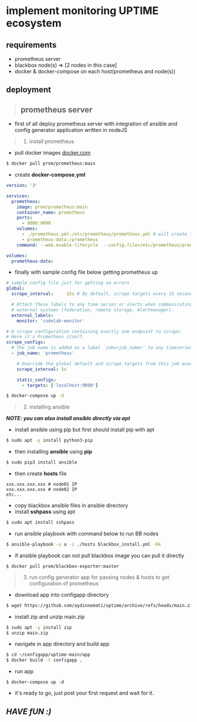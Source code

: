 # implement monitoring UPTIME ecosystem

## requirements
- prometheus server
- blackbox node(s) => [2 nodes in this case]
- docker & docker-compose on each host(prometheus and node(s))

## deployment


> ## prometheus server
- first of all deploy prometheus server with integration of ansible and config generator application written in nodeJS

> 1. install prometheus
- pull docker images [docker.com](https://hub.docker.com/r/prom/prometheus)
```bash
$ docker pull prom/prometheus:main
```
- create __docker-compose.yml__
```yaml
version: '3'

services:
  prometheus:
    image: prom/prometheus:main
    container_name: prometheus
    ports:
      - 9000:9090
    volumes:
      - ./prometheus.yml:/etc/prometheus/prometheus.yml # will create this config file later
      - prometheus-data:/prometheus
    command: --web.enable-lifecycle  --config.file=/etc/prometheus/prometheus.yml

volumes:
  prometheus-data:
```
- finally with sample config file below getting prometheus up
```yaml
# sample config file just for getting no errors
global:
  scrape_interval:     15s # By default, scrape targets every 15 seconds.

  # Attach these labels to any time series or alerts when communicating with
  # external systems (federation, remote storage, Alertmanager).
  external_labels:
    monitor: 'codelab-monitor'

# A scrape configuration containing exactly one endpoint to scrape:
# Here it's Prometheus itself.
scrape_configs:
  # The job name is added as a label `job=<job_name>` to any timeseries scraped from this config.
  - job_name: 'prometheus'

    # Override the global default and scrape targets from this job every 5 seconds.
    scrape_interval: 5s

    static_configs:
      - targets: ['localhost:9090']
```
```bash
$ docker-compose up -d
```
> 2. installing ansible

**_NOTE: you can also install ansible directly via apt_**

- install ansible using pip but first should install pip with apt
```bash
$ sudo apt -y install python3-pip
```
- then installing __ansible__ using __pip__
```bash
$ sudo pip3 install ansible
```
- then create __hosts__ file
```
xxx.xxx.xxx.xxx # node01 IP
xxx.xxx.xxx.xxx # node02 IP
etc...
```
- copy blackbox ansible files in ansible directory
- install __sshpass__ using apt
```bash
$ sudo apt install sshpass
```
- run ansible playbook with command below to run BB nodes
```bash
$ ansible-playbook -u a -i ./hosts blackbox_install.yml -Kk
```
- if ansible playbook can not pull blackbox image you can pull it directly
```
$ docker pull prom/blackbox-exporter:master
```

> 3. run config generator app for passing nodes & hosts to get configuration of prometheus
- download app into configapp directory
```bash
$ wget https://github.com/aydinnemati/uptime/archive/refs/heads/main.zip
```
- install zip and unzip main.zip
```bash
$ sudo apt -y install zip
$ unzip main.zip
```
- navigate in app directory and build app
```bash
$ cd ~/configapp/uptime-main/app
$ docker build -t configapp .
```
- run app
```
$ docker-compose up -d
```
- it's ready to go, just post your first request and wait for it.


## *__HAVE fUN :)__*
